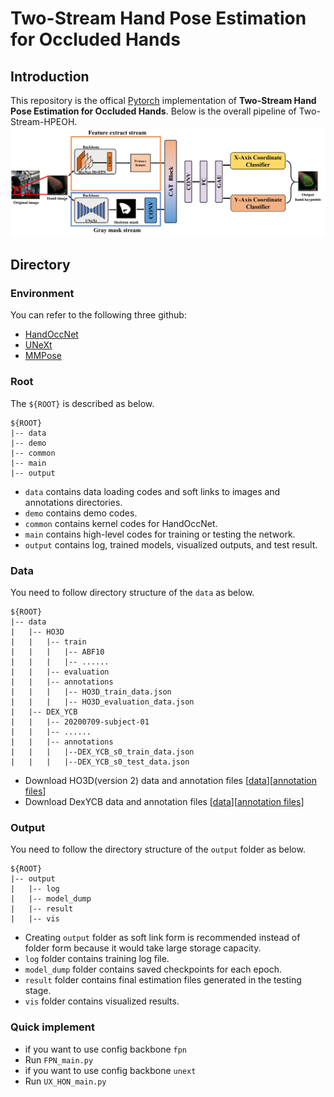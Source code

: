 # Two-Stream Hand Pose Estimation for Occluded Hands
## Introduction
This repository is the offical [Pytorch](https://pytorch.org/) implementation of **Two-Stream Hand Pose Estimation for Occluded Hands**. Below is the overall pipeline of Two-Stream-HPEOH.
![overall pipeline](./asset/framework.png)

## Directory
### Environment
You can refer to the following three github:
* [HandOccNet](https://github.com/namepllet/HandOccNet)
* [UNeXt](https://github.com/jeya-maria-jose/UNeXt-pytorch)
* [MMPose](https://mmpose.readthedocs.io/en/latest/installation.html)

### Root  
The `${ROOT}` is described as below.  
```  
${ROOT}  
|-- data  
|-- demo
|-- common  
|-- main  
|-- output  
```  
* `data` contains data loading codes and soft links to images and annotations directories.  
* `demo` contains demo codes.
* `common` contains kernel codes for HandOccNet.  
* `main` contains high-level codes for training or testing the network.  
* `output` contains log, trained models, visualized outputs, and test result.  

### Data  
You need to follow directory structure of the `data` as below.  
```  
${ROOT}  
|-- data  
|   |-- HO3D
|   |   |-- train
|   |   |   |-- ABF10
|   |   |   |-- ......
|   |   |-- evaluation
|   |   |-- annotations
|   |   |   |-- HO3D_train_data.json
|   |   |   |-- HO3D_evaluation_data.json
|   |-- DEX_YCB
|   |   |-- 20200709-subject-01
|   |   |-- ......
|   |   |-- annotations
|   |   |   |--DEX_YCB_s0_train_data.json
|   |   |   |--DEX_YCB_s0_test_data.json
``` 
* Download HO3D(version 2) data and annotation files [[data](https://www.tugraz.at/institute/icg/research/team-lepetit/research-projects/hand-object-3d-pose-annotation/)][[annotation files](https://drive.google.com/drive/folders/1pmRpgv38PXvlLOODtoxpTYnIpYTkNV6b?usp=sharing)]
* Download DexYCB data and annotation files [[data](https://dex-ycb.github.io/)][[annotation files](https://drive.google.com/drive/folders/1pmRpgv38PXvlLOODtoxpTYnIpYTkNV6b?usp=sharing)] 

### Output  
You need to follow the directory structure of the `output` folder as below.  
```  
${ROOT}  
|-- output  
|   |-- log  
|   |-- model_dump  
|   |-- result  
|   |-- vis  
```  
* Creating `output` folder as soft link form is recommended instead of folder form because it would take large storage capacity.  
* `log` folder contains training log file.  
* `model_dump` folder contains saved checkpoints for each epoch.  
* `result` folder contains final estimation files generated in the testing stage.  
* `vis` folder contains visualized results.

### Quick implement
* if you want to use config backbone `fpn`
* Run `FPN_main.py`
* if you want to use config backbone `unext`
* Run `UX_HON_main.py`

